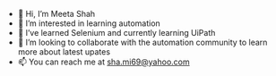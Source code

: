 - 👋 Hi, I’m Meeta Shah 
- 👀 I’m interested in learning automation
- 🌱 I’ve learned Selenium and currently learning UiPath
- 💞️ I’m looking to collaborate with the automation community to learn more about latest upates
- 📫 You can reach me at sha.mi69@yahoo.com
